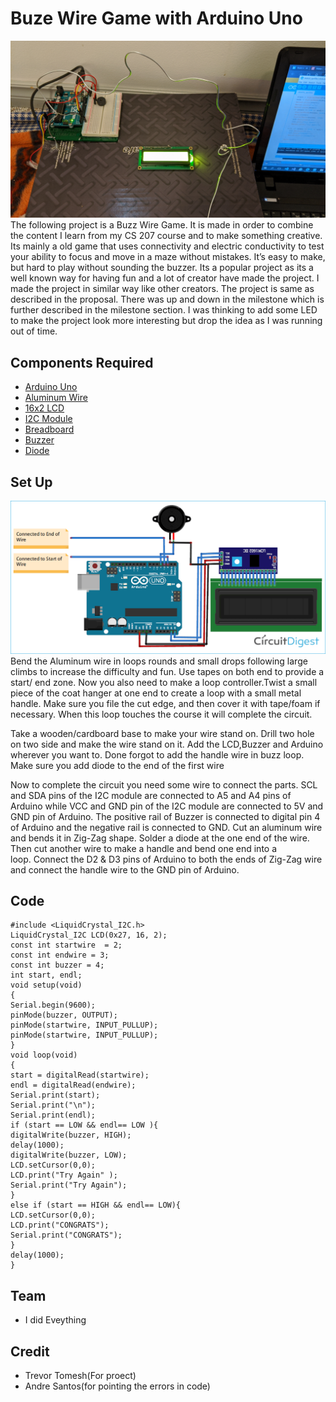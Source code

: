 # Buze Wire Game with Arduino Uno
![](img/setup.jpg)
The following project is a Buzz Wire Game. It is made in order to combine the content I learn from my CS 207 course and to make something creative.
Its mainly a old game that uses connectivity and electric conductivity to test your ability to focus and move in a maze without mistakes. It’s easy to make, but hard to play without sounding the buzzer.
Its a popular project as its a well known way for having fun and a lot of creator have made the project. I made the project in similar way like other creators. 
The project is same as described in the proposal. There was up and down in the milestone which is further described in the milestone section. I was thinking to add some LED to make the project look more interesting but drop the idea as I was running out of time.
## Components Required
* [Arduino Uno](adruino-uno)
* [Aluminum Wire](aluminum-wire)
* [16x2 LCD](16x2-lcd)
* [I2C Module](i2c-module)
* [Breadboard](breadboard)
* [Buzzer](buzzer)
* [Diode](diode)
## Set Up
![](img/circuitdiagram.png)
Bend the Aluminum wire in loops rounds and small drops following large climbs to increase the difficulty and fun. Use tapes on both end to provide a start/ end zone. Now you also need to make a loop controller.Twist a small piece of the coat hanger at one end to create a loop with a small metal handle. Make sure you file the cut edge, and then cover it with tape/foam if necessary. When this loop touches the course it will complete the circuit.


Take a wooden/cardboard base to make your wire stand on. Drill two hole on two side and make the wire stand on it. Add the LCD,Buzzer and Arduino wherever you want to. Done forgot to add the handle wire in buzz loop.
Make sure you add diode to the end of the first wire


Now to complete the circuit you need some wire to connect the parts. SCL and SDA pins of the I2C module are connected to A5 and A4 pins of Arduino while VCC and GND pin of the I2C module are connected to 5V and GND pin of Arduino. The positive rail of Buzzer is connected to digital pin 4 of Arduino and the negative rail is connected to GND. Cut an aluminum wire and bends it in Zig-Zag shape. Solder a diode at the one end of the wire. Then cut another wire to make a handle and bend one end into a loop. Connect the D2 & D3 pins of Arduino to both the ends of Zig-Zag wire and connect the handle wire to the GND pin of Arduino.
## Code
```
#include <LiquidCrystal_I2C.h>
LiquidCrystal_I2C LCD(0x27, 16, 2);
const int startwire  = 2;
const int endwire = 3;
const int buzzer = 4;
int start, endl;
void setup(void)
{
Serial.begin(9600);
pinMode(buzzer, OUTPUT);
pinMode(startwire, INPUT_PULLUP);
pinMode(startwire, INPUT_PULLUP);
}
void loop(void)
{  
start = digitalRead(startwire);
endl = digitalRead(endwire); 
Serial.print(start);
Serial.print("\n");
Serial.print(endl);  
if (start == LOW && endl== LOW ){
digitalWrite(buzzer, HIGH);
delay(1000); 
digitalWrite(buzzer, LOW); 
LCD.setCursor(0,0);
LCD.print("Try Again" );   
Serial.print("Try Again");        
}
else if (start == HIGH && endl== LOW){
LCD.setCursor(0,0);
LCD.print("CONGRATS");
Serial.print("CONGRATS");
}
delay(1000); 
}

```

## Team
* I did Eveything
## Credit
* Trevor Tomesh(For proect)
* Andre Santos(for pointing the errors in code)
